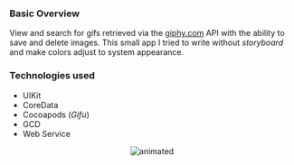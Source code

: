 ### Basic Overview
View and search for gifs retrieved via the [giphy.com](https://giphy.com/) API with the ability to save and delete images.
This small app I tried to write without *storyboard* and make colors adjust to system appearance.

### Technologies used
- UIKit
- CoreData
- Cocoapods (*Gifu*)
- GCD
- Web Service


<p align="center">
	<img src="./largeGif.gif" alt="animated" />
</p>

